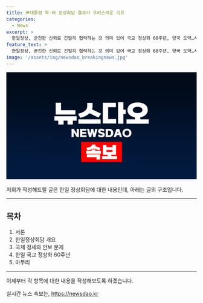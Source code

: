 ```yaml
---
title: 尹대통령 북·러 정상회담 결과가 우려스러운 이유
categories:
  - News
excerpt: >
  한일정상, 굳건한 신뢰로 긴밀히 협력하는 것 의미 있어 국교 정상화 60주년, 양국 도약…사도광산 언급은 안 돼 미국 워싱턴DC에서 열린 NATO 정상회의를 계기로 윤석열 대통령과 후미오 일본 총리가 만남. 후미오 총리는 북러 정상회담 결과를 우려하며 한일 간 신뢰와 협력의 중요성을 강조했고, 양국 간의 국교 정상화 60주년을 한일관계의 도약으로 이어가자고 제안했다. 사도광산 문제는 회담에서 언급되지 않았다. (출처: 뉴스1)
feature_text: >
  한일정상, 굳건한 신뢰로 긴밀히 협력하는 것 의미 있어 국교 정상화 60주년, 양국 도약…사도광산 언급은 안 돼 미국 워싱턴DC에서 열린 NATO 정상회의를 계기로 윤석열 대통령과 후미오 일본 총리가 만남. 후미오 총리는 북러 정상회담 결과를 우려하며 한일 간 신뢰와 협력의 중요성을 강조했고, 양국 간의 국교 정상화 60주년을 한일관계의 도약으로 이어가자고 제안했다. 사도광산 문제는 회담에서 언급되지 않았다. (출처: 뉴스1)
image: '/assets/img/newsdao_breakingnews.jpg'
---
```


<p><img src="/assets/img/newsdao_breakingnews.jpg" alt="bookingtag 속보" /></p>

<p>저희가 작성해드릴 글은 한일 정상회담에 대한 내용인데, 아래는 글의 구조입니다.</p>

<hr />

<h2 data-ke-size="size26">목차</h2>

<ol>
<li>서론</li>
<li>한일정상회담 개요</li>
<li>국제 정세와 안보 문제</li>
<li>한일 국교 정상화 60주년</li>
<li>마무리</li>
</ol>

<hr />

<p>이제부터 각 항목에 대한 내용을 작성해보도록 하겠습니다.</p>
실시간 뉴스 속보는, <a href="https://newsdao.kr" rel="dofollow">https://newsdao.kr</a>


